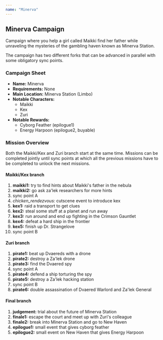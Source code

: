 ```yaml
---
name: "Minerva"
---
```

## Minerva Campaign

Campaign where you help a girl called Maikki find her father while unraveling
the mysteries of the gambling haven known as Minerva Station.

The campaign has two different forks that can be advanced in parallel with some
obligatory sync points.

### Campaign Sheet

* **Name:** Minerva
* **Requirements:** None
* **Main Location:** Minerva Station (Limbo)
* **Notable Characters:**
   * Maikki
   * Kex
   * Zuri
* **Notable Rewards:**
   * Cyborg Feather (epilogue1)
   * Energy Harpoon (epilogue2, buyable)

### Mission Overview

Both the Maikki/Kex and Zuri branch start at the same time. Missions can be
completed jointly until sync points at which all the previous missions have to
be completed to unlock the next missions.

#### Maikki/Kex branch

1. **maikki1:** try to find hints about Maikki's father in the nebula
1. **maikki2:** go ask za'lek researchers for more hints
1. sync point A
1. *chicken_rendezvous:* cutscene event to introduce kex
1. **kex1:** raid a transport to get clues
1. **kex2:** steal some stuff at a planet and run away
1. **kex3:** run around and end up fighting in the Crimson Gauntlet
1. **kex4:** defeat a hard ship in the frontier
1. **kex5:** finish up Dr. Strangelove
1. sync point B

#### Zuri branch

1. **pirate1:** beat up Dvaereds with a drone
1. **pirate2:** destroy a Za'lek drone
1. **pirate3:** find the Dvaered spy
1. sync point A
1. **pirate4:** defend a ship torturing the spy
1. **pirate5:** destroy a Za'lek hacking station
1. sync point B
1. **pirate6:** double assassination of Dvaered Warlord and Za'lek General

#### Final branch

1. **judgement:** trial about the future of Minerva Station
1. **finale1:** escape the court and meet up with Zuri's colleague
1. **finale2:** break into Minerva Station and go to New Haven
1. **epilogue1:** small event that gives cyborg feather
1. **epilogue2:** small event on New Haven that gives Energy Harpoon
